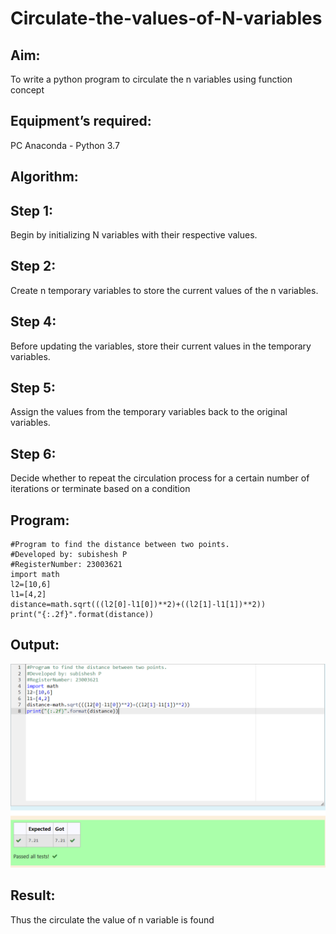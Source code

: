 # Circulate-the-values-of-N-variables
## Aim:
To write a python program to circulate the n variables using function concept
## Equipment’s required:
PC
Anaconda - Python 3.7
## Algorithm: 
## Step 1:
Begin by initializing N variables with their respective values.

## Step 2:
Create n temporary variables to store the current values of the n variables.

## Step 4:
Before updating the variables, store their current values in the temporary variables.

## Step 5:
Assign the values from the temporary variables back to the original variables.

## Step 6:
Decide whether to repeat the circulation process for a certain number of iterations or terminate based on a condition
## Program:
``````
#Program to find the distance between two points.
#Developed by: subishesh P
#RegisterNumber: 23003621
import math
l2=[10,6]
l1=[4,2]
distance=math.sqrt(((l2[0]-l1[0])**2)+((l2[1]-l1[1])**2))
print("{:.2f}".format(distance))
``````
## Output:
![Alt text](<Screenshot 2024-01-03 154436.png>)
## Result:
Thus the circulate the value of n variable is found
